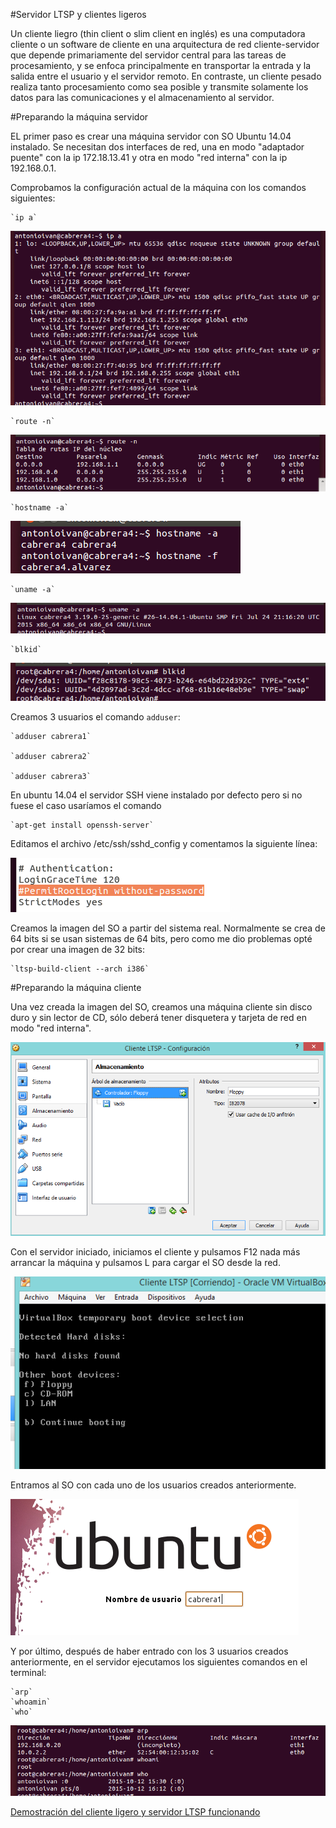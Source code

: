 #Servidor LTSP y clientes ligeros

Un cliente liegro (thin client o slim client en inglés) es una computadora cliente o un software de cliente en una arquitectura de red cliente-servidor que depende primariamente del servidor central para las tareas de procesamiento, y se enfoca principalmente en transportar la entrada y la salida entre el usuario y el servidor remoto. En contraste, un cliente pesado realiza tanto procesamiento como sea posible y transmite solamente los datos para las comunicaciones y el almacenamiento al servidor.

#Preparando la máquina servidor

EL primer paso es crear una máquina servidor con SO Ubuntu 14.04 instalado.
Se necesitan dos interfaces de red, una en modo "adaptador puente" con
la ip 172.18.13.41 y otra en modo "red interna" con la ip 192.168.0.1.

Comprobamos la configuración actual de la máquina con los comandos siguientes:

	
	`ip a`
![ip a](./images/ipa.png "ip a")

	`route -n`
![route -n](./images/routen.png "route -n") 

	`hostname -a`
![hostname](./images/hostname.png "hostname")   

	`uname -a`
![uname -a](./images/unamea.png "uname -a")   

	`blkid`
![blkid](./images/blkid.png "blkid")   


Creamos 3 usuarios el comando `adduser`:

	`adduser cabrera1`

	`adduser cabrera2`

	`adduser cabrera3`

En ubuntu 14.04 el servidor SSH viene instalado por defecto pero si no fuese el caso usaríamos el comando

	`apt-get install openssh-server`
    
Editamos el archivo /etc/ssh/sshd_config y comentamos la siguiente línea:

![sshd](./images/sshd.png "sshd")

Creamos la imagen del SO a partir del sistema real. Normalmente se crea de 64 bits si se usan sistemas de 64 bits, pero como me dio problemas opté por crear una imagen de 32 bits:

	`ltsp-build-client --arch i386`
    
#Preparando la máquina cliente
    
Una vez creada la imagen del SO, creamos una máquina cliente sin disco duro y sin lector de CD, sólo deberá tener
disquetera y tarjeta de red en modo "red interna".

![cliente](./images/cliente.PNG "cliente")

Con el servidor iniciado, iniciamos el cliente y pulsamos F12 nada más arrancar la máquina y pulsamos L para cargar el SO
desde la red.

![lan](./images/lan.png "lan")

Entramos al SO con cada uno de los usuarios creados anteriormente.

![login](./images/login.png "login")

Y por último, después de haber entrado con los 3 usuarios creados anteriormente, en el servidor ejecutamos los siguientes comandos en el terminal:

	`arp`
	`whoamin`
	`who`
![arp](./images/arp.png "arp")

[Demostración del cliente ligero y servidor LTSP funcionando](https://www.youtube.com/watch?v=I-EAJuwum1Y)

